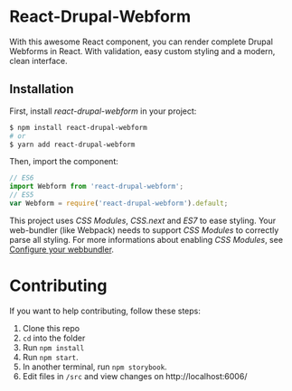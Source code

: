 # React-Drupal-Webform
With this awesome React component, you can render complete Drupal Webforms in React. With validation, easy custom styling and a modern, clean interface.

## Installation

First, install *react-drupal-webform* in your project:
```bash
$ npm install react-drupal-webform
# or
$ yarn add react-drupal-webform
```
Then, import the component:
```javascript
// ES6
import Webform from 'react-drupal-webform';
// ES5
var Webform = require('react-drupal-webform').default;
```
This project uses *CSS Modules*, *CSS.next* and *ES7* to ease styling. Your web-bundler (like Webpack) needs to support *CSS Modules* to correctly parse all styling. For more informations about enabling *CSS Modules*, see [Configure your webbundler](doc/CONFIGURE_WEBBUNDLER.md).
# Contributing

If you want to help contributing, follow these steps:

1. Clone this repo
2. `cd` into the folder
3. Run `npm install`
4. Run `npm start`.
5. In another terminal, run `npm storybook`.
6. Edit files in `/src` and view changes on http://localhost:6006/
